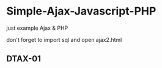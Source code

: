 # Simple-Ajax-Javascript-PHP
just example Ajax &amp; PHP

don't forget to import sql and open ajax2.html

## DTAX-01 ##
